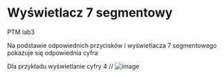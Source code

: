 # Wyświetlacz 7 segmentowy
PTM lab3

Na podstawie odpowiednich przycisków i wyświetlacza 7 segmentowego pokazuje się odpowiednia cyfra

Dla przykładu wyświetlanie cyfry 4 //
![image](https://user-images.githubusercontent.com/68146740/180726741-60337204-28bd-4450-9edc-f8eb09abe208.png)

